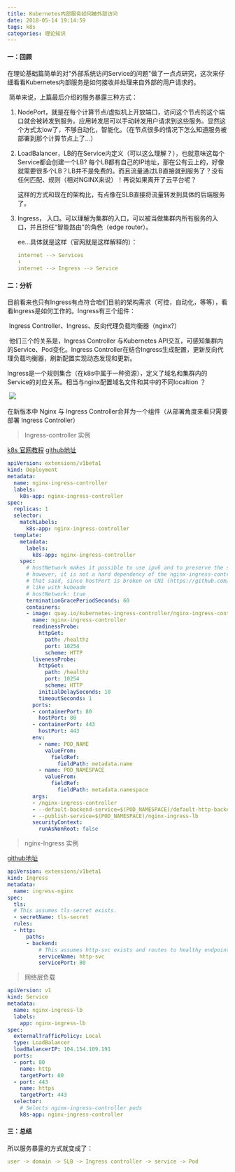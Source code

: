 ```yaml
---
title: Kubernetes内部服务如何被外部访问
date: 2018-05-14 19:14:59
tags: k8s
categories: 理论知识
---
```

#### 一：回顾

​	在理论基础篇简单的对"外部系统访问Service的问题"做了一点点研究，这次来仔细看看Kubernetes内部服务是如何接收并处理来自外部的用户请求的。

​	简单来说，上篇最后介绍的服务暴露三种方式：

 1. NodePort，就是在每个计算节点/虚拟机上开放端口，访问这个节点的这个端口就会被转发到服务。应用转发层可以手动转发用户请求到这些服务。显然这个方式太low了，不够自动化，智能化。（在节点很多的情况下怎么知道服务被部署到那个计算节点上了...）

 2. LoadBalancer，LB的在Service内定义（可以这么理解？），也就意味这每个Service都会创建一个LB? 每个LB都有自己的IP地址，那在公有云上的，好像就需要很多个LB？LB并不是免费的。而且流量通过LB直接就到服务了？没有任何匹配、规则（相对NGINX来说）！再说如果离开了云平台呢？

    这样的方式和现在的架构比，有点像在SLB直接将流量转发到具体的后端服务了。

 3. Ingress，  入口。可以理解为集群的入口，可以被当做集群内所有服务的入口，并且担任"智能路由"的角色（edge router）。

    ee...具体就是这样（官网就是这样解释的）：

    ```yaml
    internet --> Services    
    ⬇️
    internet --> Ingress --> Service
    ```

#### 二：分析

​	目前看来也只有Ingress有点符合咱们目前的架构需求（可控，自动化，等等），看看Ingress是如何工作的。Ingress有三个组件：

​	Ingress Controller、Ingress、反向代理负载均衡器（nginx?）

​	他们三个的关系是，Ingress Controller 与Kubernetes API交互，可感知集群内的Service、Pod变化。Ingress Controller在结合Ingress生成配置，更新反向代理负载均衡器，刷新配置实现动态发现和更新。

​	Ingress是一个规则集合（在k8s中属于一种资源），定义了域名和集群内的Service的对应关系。相当与nginx配置域名文件和其中的不同localtion ？

​	![](https://raw.githubusercontent.com/unibet/ext_nginx/master/Ingress.png)

在新版本中 Nginx 与 Ingress Controller合并为一个组件（从部署角度来看只需要部署 Ingress Controller）

> Ingress-controller 实例

[k8s 官网教程](https://kubernetes.github.io/ingress-nginx/deploy/) [github地址](https://github.com/kubernetes/ingress-nginx/blob/master/docs/examples/static-ip/nginx-ingress-controller.yaml)

```yaml
apiVersion: extensions/v1beta1
kind: Deployment
metadata:
  name: nginx-ingress-controller
  labels:
    k8s-app: nginx-ingress-controller
spec:
  replicas: 1
  selector:
    matchLabels:
      k8s-app: nginx-ingress-controller
  template:
    metadata:
      labels:
        k8s-app: nginx-ingress-controller
    spec:
      # hostNetwork makes it possible to use ipv6 and to preserve the source IP correctly regardless of docker configuration
      # however, it is not a hard dependency of the nginx-ingress-controller itself and it may cause issues if port 10254 already is taken on the host
      # that said, since hostPort is broken on CNI (https://github.com/kubernetes/kubernetes/issues/31307) we have to use hostNetwork where CNI is used
      # like with kubeadm
      # hostNetwork: true
      terminationGracePeriodSeconds: 60
      containers:
      - image: quay.io/kubernetes-ingress-controller/nginx-ingress-controller:0.14.0
        name: nginx-ingress-controller
        readinessProbe:
          httpGet:
            path: /healthz
            port: 10254
            scheme: HTTP
        livenessProbe:
          httpGet:
            path: /healthz
            port: 10254
            scheme: HTTP
          initialDelaySeconds: 10
          timeoutSeconds: 1
        ports:
        - containerPort: 80
          hostPort: 80
        - containerPort: 443
          hostPort: 443
        env:
          - name: POD_NAME
            valueFrom:
              fieldRef:
                fieldPath: metadata.name
          - name: POD_NAMESPACE
            valueFrom:
              fieldRef:
                fieldPath: metadata.namespace
        args:
        - /nginx-ingress-controller
        - --default-backend-service=$(POD_NAMESPACE)/default-http-backend
        - --publish-service=$(POD_NAMESPACE)/nginx-ingress-lb
        securityContext:
          runAsNonRoot: false
```



> nginx-Ingress 实例

[github地址](https://github.com/kubernetes/ingress-nginx/blob/master/docs/examples/static-ip/nginx-ingress.yaml)

```yaml
apiVersion: extensions/v1beta1
kind: Ingress
metadata:
  name: ingress-nginx
spec:
  tls:
  # This assumes tls-secret exists.
  - secretName: tls-secret
  rules:
  - http:
      paths:
      - backend:
          # This assumes http-svc exists and routes to healthy endpoints.
          serviceName: http-svc
          servicePort: 80
```



> 网络层负载

```yaml
apiVersion: v1
kind: Service
metadata:
  name: nginx-ingress-lb
  labels:
    app: nginx-ingress-lb
spec:
  externalTrafficPolicy: Local
  type: LoadBalancer
  loadBalancerIP: 104.154.109.191
  ports:
  - port: 80
    name: http
    targetPort: 80
  - port: 443
    name: https
    targetPort: 443
  selector:
    # Selects nginx-ingress-controller pods
    k8s-app: nginx-ingress-controller
```

#### 三：总结

 所以服务暴露的方式就变成了：

```yaml
user -> domain -> SLB -> Ingress controller -> service -> Pod
```

